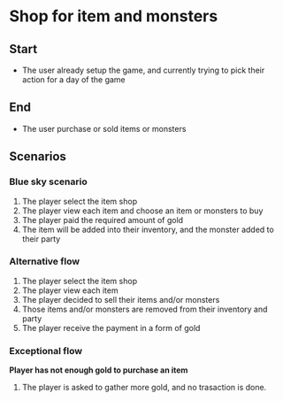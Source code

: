 # Shop for item and monsters

## Start

- The user already setup the game, and currently trying to pick their action for a day of the game

## End

- The user purchase or sold items or monsters

## Scenarios

### Blue sky scenario

1. The player select the item shop
2. The player view each item and choose an item or monsters to buy
3. The player paid the required amount of gold
4. The item will be added into their inventory, and the monster added to their party

### Alternative flow

1. The player select the item shop
2. The player view each item
3. The player decided to sell their items and/or monsters
4. Those items and/or monsters are removed from their inventory and party
5. The player receive the payment in a form of gold

### Exceptional flow

**Player has not enough gold to purchase an item**

1. The player is asked to gather more gold, and no trasaction is done.
